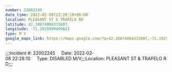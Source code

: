 ```yaml
---
number: 22002245
date_time: 2022-02-08T22:28:10+00:00
location: PLEASANT ST & TRAPELO RD
latitude: 42.38874004333687
longitude: -71.1925999499823
type: M V
google_maps_link: https://maps.google.com/?q=42.38874004333687,-71.1925999499823
---
```


;;;Incident #: 22002245     Date: 2022‐02‐08 22:28:10     Type: DISABLED M/V;;;Location: PLEASANT ST & TRAPELO RD;;;
